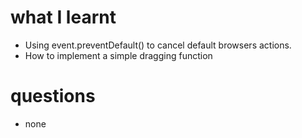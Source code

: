 # what I learnt

- Using event.preventDefault() to cancel default browsers actions.
- How to implement a simple dragging function

# questions

- none
